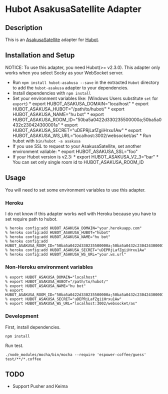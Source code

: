 # Hubot AsakusaSatellite Adapter

## Description

This is an [AsakusaSatellite](https://github.com/codefirst/AsakusaSatellite) adapter for [Hubot](https://github.com/github/hubot).

## Installation and Setup

NOTICE: To use this adapter, you need Hubot(>= v2.3.0). This adapter only works when you select Socky as your WebSocket server.

* Run `npm install hubot-asakusa --save` in the extracted `Hubot` directory to add the `hubot-asakusa` adapter to your dependencies.
* Install dependencies with `npm install`
* Set your environment variables like: (Windows Users substitute `set` for `export`)
      * export HUBOT_ASAKUSA_DOMAIN="localhost"
      * export HUBOT_ASAKUSA_HUBOT="/path/to/hubot/"
      * export HUBOT_ASAKUSA_NAME="hu bot"
      * export HUBOT_ASAKUSA_ROOM_ID="50ba5a0422d330235500000a;50ba5a0432c230424300001a"
      * export HUBOT_ASAKUSA_SECRET="uDEPRjLafZgiiHrxu1Aw"
      * export HUBOT_ASAKUSA_WS_URL="localhost:3002/websocket/as"
      * Run hubot with `bin/hubot -a asakusa`
* If you use SSL to request to your AsakusaSatellite, set another environment valiable:
      * export HUBOT_ASAKUSA_SSL="foo"
* If your Hubot version is v2.3:
      * export HUBOT_ASAKUSA_V2_3="bar"
      * You can set only single room id to HUBOT_ASAKUSA_ROOM_ID

## Usage

You will need to set some environment variables to use this adapter.

### Heroku

I do not know if this adapter works well with Heroku because you have to set require path to hubot.

    % heroku config:add HUBOT_ASAKUSA_DOMAIN="your.herokuapp.com"
    % heroku config:add HUBOT_ASAKUSA_HUBOT="hubot"
    % heroku config:add HUBOT_ASAKUSA_NAME="hu bot"
    % heroku config:add HUBOT_ASAKUSA_ROOM_ID="50ba5a0422d330235500000a;50ba5a0432c230424300001a"
    % heroku config:add HUBOT_ASAKUSA_SECRET="uDEPRjLafZgiiHrxu1Aw"
    % heroku config:add HUBOT_ASAKUSA_WS_URL="your.ws.url"

### Non-Heroku environment variables
    % export HUBOT_ASAKUSA_DOMAIN="localhost"
    % export HUBOT_ASAKUSA_HUBOT="/path/to/hubot/"
    % export HUBOT_ASAKUSA_NAME="hu bot"
    % export HUBOT_ASAKUSA_ROOM_ID="50ba5a0422d330235500000a;50ba5a0432c230424300001a"
    % export HUBOT_ASAKUSA_SECRET="uDEPRjLafZgiiHrxu1Aw"
    % export HUBOT_ASAKUSA_WS_URL="localhost:3002/websocket/as"

### Development

First, install dependencies.

```
npm install
```

Run test.

```
./node_modules/mocha/bin/mocha --require 'espower-coffee/guess' test/**/*.coffee
```

## TODO
* Support Pusher and Keima
